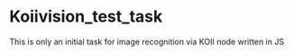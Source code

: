 # Koiivision_test_task
This is only an initial task for image recognition via KOII node written in JS
